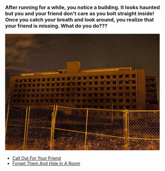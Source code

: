 ### After running for a while, you notice a building. It looks haunted but you and your friend don't care as you bolt straight inside! Once you catch your breath and look around, you realize that your friend is missing. What do you do???

![building image](images/scarybuilding.jpeg)


* [Call Out For Your Friend](callout.md)
* [Forget Them And Hide In A Room](hideroom.md)